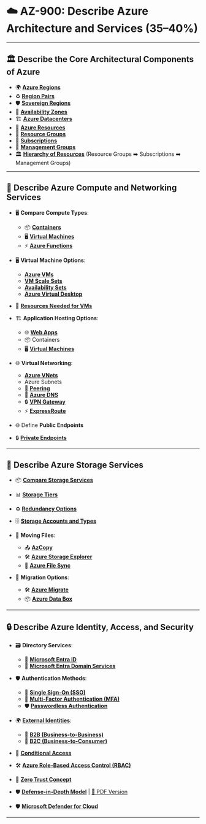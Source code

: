 # ☁️ **AZ-900: Describe Azure Architecture and Services (35–40%)**

---

## 🏛️ **Describe the Core Architectural Components of Azure**

- 🌍 [**Azure Regions**](https://azure.microsoft.com/en-ca/explore/global-infrastructure/geographies/)
- ♻️ [**Region Pairs**](https://learn.microsoft.com/en-us/azure/reliability/cross-region-replication-azure)
- 🛡️ [**Sovereign Regions**](https://learn.microsoft.com/en-us/azure/cloud-adoption-framework/ready/azure-setup-guide/regions#sovereign-regions)
- 🏢 [**Availability Zones**](https://learn.microsoft.com/en-us/azure/reliability/availability-zones-overview)
- 🏗️ [**Azure Datacenters**](https://azure.microsoft.com/en-us/explore/global-infrastructure/)
- 🔧 [**Azure Resources**](https://learn.microsoft.com/en-us/azure/cloud-adoption-framework/get-started/how-azure-resource-manager-works#what-is-an-azure-resource)
- 📂 [**Resource Groups**](https://learn.microsoft.com/en-us/azure/cloud-adoption-framework/get-started/how-azure-resource-manager-works#what-is-an-azure-resource-group)
- 📜 [**Subscriptions**](https://learn.microsoft.com/en-us/azure/cloud-adoption-framework/get-started/how-azure-resource-manager-works#what-is-an-azure-subscription)
- 🏢 [**Management Groups**](https://learn.microsoft.com/en-us/azure/governance/management-groups/overview)
- 🏛️ [**Hierarchy of Resources**](https://learn.microsoft.com/en-us/azure/cloud-adoption-framework/ready/azure-setup-guide/organize-resources) (Resource Groups ➡️ Subscriptions ➡️ Management Groups)

---

## 🚀 **Describe Azure Compute and Networking Services**

- 🖥️ **Compare Compute Types**:
  - 📦 [**Containers**](https://azure.microsoft.com/en-ca/resources/cloud-computing-dictionary/what-is-a-container/)
  - 🖥️ [**Virtual Machines**](https://azure.microsoft.com/en-ca/resources/cloud-computing-dictionary/what-is-a-virtual-machine/)
  - ⚡ [**Azure Functions**](https://learn.microsoft.com/en-us/azure/azure-functions/functions-overview)

- 🖥️ **Virtual Machine Options**:
  - [**Azure VMs**](https://learn.microsoft.com/en-ca/azure/virtual-machines/overview)
  - [**VM Scale Sets**](https://learn.microsoft.com/en-us/azure/virtual-machine-scale-sets/overview)
  - [**Availability Sets**](https://learn.microsoft.com/en-us/azure/virtual-machines/availability-set-overview)
  - [**Azure Virtual Desktop**](https://learn.microsoft.com/en-us/azure/virtual-desktop/overview)

- 🔨 [**Resources Needed for VMs**](https://learn.microsoft.com/en-us/azure/virtual-machines/overview#what-do-i-need-to-think-about-before-creating-a-virtual-machine)

- 🏗️ **Application Hosting Options**:
  - 🌐 [**Web Apps**](https://learn.microsoft.com/en-us/azure/app-service/overview)
  - 📦 Containers
  - 🖥️ [**Virtual Machines**](https://learn.microsoft.com/en-ca/azure/virtual-machines/overview)

- 🌐 **Virtual Networking**:
  - [**Azure VNets**](https://learn.microsoft.com/en-us/azure/virtual-network/virtual-networks-overview)
  - Azure Subnets
  - 🔗 [**Peering**](https://learn.microsoft.com/en-us/azure/virtual-network/virtual-network-peering-overview)
  - 🧭 [**Azure DNS**](https://learn.microsoft.com/en-us/azure/dns/dns-overview)
  - 🔒 [**VPN Gateway**](https://learn.microsoft.com/en-us/azure/vpn-gateway/vpn-gateway-about-vpngateways)
  - ⚡ [**ExpressRoute**](https://learn.microsoft.com/en-us/azure/expressroute/expressroute-introduction)

- 🌐 Define **Public Endpoints**  
- 🔒 [**Private Endpoints**](https://learn.microsoft.com/en-us/azure/private-link/private-endpoint-overview)

---

## 💾 **Describe Azure Storage Services**

- 📦 [**Compare Storage Services**](https://learn.microsoft.com/en-us/azure/storage/common/storage-introduction)
- 📊 [**Storage Tiers**](https://learn.microsoft.com/en-us/azure/storage/blobs/access-tiers-overview)
- ♻️ [**Redundancy Options**](https://learn.microsoft.com/en-us/azure/storage/common/storage-redundancy)
- 🗄️ [**Storage Accounts and Types**](https://learn.microsoft.com/en-us/azure/storage/common/storage-account-overview)

- 🚚 **Moving Files**:
  - 📤 [**AzCopy**](https://learn.microsoft.com/en-us/azure/storage/common/storage-use-azcopy-v10)
  - 🛠️ [**Azure Storage Explorer**](https://azure.microsoft.com/en-ca/products/storage/storage-explorer)
  - 🔗 [**Azure File Sync**](https://learn.microsoft.com/en-us/azure/storage/file-sync/file-sync-introduction)

- 🚀 **Migration Options**:
  - 🛠️ [**Azure Migrate**](https://learn.microsoft.com/en-us/azure/migrate/migrate-services-overview)
  - 📦 [**Azure Data Box**](https://learn.microsoft.com/en-us/azure/databox/data-box-overview)

---

## 🔒 **Describe Azure Identity, Access, and Security**

- 🗃️ **Directory Services**:
  - 🔑 [**Microsoft Entra ID**](https://learn.microsoft.com/en-us/entra/fundamentals/whatis)
  - 🏢 [**Microsoft Entra Domain Services**](https://learn.microsoft.com/en-us/entra/identity/domain-services/overview)

- 🛡️ **Authentication Methods**:
  - 🔑 [**Single Sign-On (SSO)**](https://learn.microsoft.com/en-us/entra/identity/enterprise-apps/what-is-single-sign-on)
  - 📲 [**Multi-Factor Authentication (MFA)**](https://learn.microsoft.com/en-us/entra/identity/authentication/concept-mfa-howitworks)
  - 🛡️ [**Passwordless Authentication**](https://learn.microsoft.com/en-us/entra/identity/authentication/concept-authentication-passwordless)

- 🌍 [**External Identities**](https://learn.microsoft.com/en-us/entra/external-id/external-identities-overview):
  - 🤝 [**B2B (Business-to-Business)**](https://learn.microsoft.com/en-us/entra/external-id/what-is-b2b)
  - 🛒 [**B2C (Business-to-Consumer)**](https://learn.microsoft.com/en-us/azure/active-directory-b2c/overview)

- 🎯 [**Conditional Access**](https://learn.microsoft.com/en-us/entra/identity/conditional-access/overview)
- 🛠️ [**Azure Role-Based Access Control (RBAC)**](https://learn.microsoft.com/en-us/azure/role-based-access-control/overview)
- 🔐 [**Zero Trust Concept**](https://www.microsoft.com/en-ca/security/business/zero-trust/)
- 🛡️ [**Defense-in-Depth Model**](https://azure.microsoft.com/en-us/blog/microsoft-azures-defense-in-depth-approach-to-cloud-vulnerabilities/) | [📄 PDF Version](https://info.microsoft.com/rs/157-GQE-382/images/Defense_In_Depth_Enterprise%20Mobility_and_Security_61517.pdf)
- 🛡️ [**Microsoft Defender for Cloud**](https://learn.microsoft.com/en-ca/azure/defender-for-cloud/defender-for-cloud-introduction)

---
